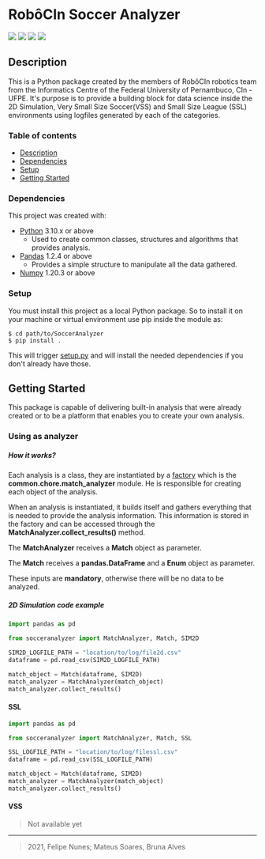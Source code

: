 # RobôCIn Soccer Analyzer
![](https://img.shields.io/badge/version-v2.0.0-success)
![](https://img.shields.io/badge/python-v3.10-blue)
![](https://img.shields.io/badge/pandas-v1.2.4-informational)
![](https://img.shields.io/badge/numpy-v1.20.3-yellow)

## Description  
This is a Python package created by the members of RobôCIn robotics team
from the Informatics Centre of the Federal University of Pernambuco, CIn - UFPE.
It's purpose is to provide a building block for data science inside the 
2D Simulation, Very Small Size Soccer(VSS) and Small Size League (SSL) 
environments using logfiles generated by each of the categories.

### Table of contents
* [Description](#description)
* [Dependencies](#dependencies)
* [Setup](#setup)
* [Getting Started](#getting-started)

### Dependencies
This project was created with:
- [Python](https://www.python.org/) 3.10.x or above
    - Used to create common classes, structures and algorithms that provides 
    analysis.
- [Pandas](https://pandas.pydata.org/) 1.2.4 or above
    - Provides a simple structure to manipulate all the data gathered. 
- [Numpy](https://numpy.org/) 1.20.3 or above

### Setup
You must install this project as a local Python package. So to install it
on your machine or virtual environment use pip inside the module as:

```
$ cd path/to/SoccerAnalyzer
$ pip install .
```
This will trigger [setup.py](https://github.com/robocin/SoccerAnalyzer/blob/master/setup.py) and will install the needed
dependencies if you don't already have those.
## Getting Started
This package is capable of delivering built-in analysis that were already
created or to be a platform that enables you to create your own analysis.

### Using as analyzer
##### How it works?
Each analysis is a class, they are instantiated by a [factory](https://refactoring.guru/design-patterns/factory-method)
which is the **common.chore.match_analyzer** module. He is responsible for
creating each object of the analysis.

When an analysis is instantiated, it builds itself and gathers everything that is
needed to provide the analysis information. This information is stored in the factory and can be
accessed through the **MatchAnalyzer.collect_results()** method. 

The **MatchAnalyzer** receives a **Match** object as parameter.

The **Match** receives a **pandas.DataFrame** and a **Enum** object as parameter.

These inputs are **mandatory**, otherwise there will be no data to be analyzed.

##### 2D Simulation code example

```python
import pandas as pd

from socceranalyzer import MatchAnalyzer, Match, SIM2D

SIM2D_LOGFILE_PATH = "location/to/log/file2d.csv"
dataframe = pd.read_csv(SIM2D_LOGFILE_PATH)

match_object = Match(dataframe, SIM2D)
match_analyzer = MatchAnalyzer(match_object)
match_analyzer.collect_results()
```
#### SSL
```python
import pandas as pd

from socceranalyzer import MatchAnalyzer, Match, SSL

SSL_LOGFILE_PATH = "location/to/log/filessl.csv"
dataframe = pd.read_csv(SSL_LOGFILE_PATH)

match_object = Match(dataframe, SIM2D)
match_analyzer = MatchAnalyzer(match_object)
match_analyzer.collect_results()
```

#### VSS
> Not available yet

---
> 2021, Felipe Nunes; Mateus Soares, Bruna Alves

